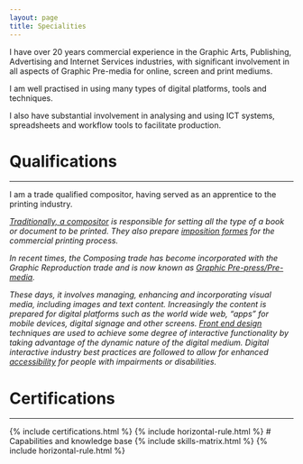 ```yaml
---
layout: page
title: Specialities
---
```

<div class="message">
	<p>I have over 20 years commercial experience in the Graphic Arts, Publishing, Advertising and Internet Services industries, with significant involvement in all aspects of Graphic Pre-media for online, screen and print mediums.</p>
  <p>I am well practised in using many types of digital platforms, tools and techniques.</p>
  <p>I also have substantial involvement in analysing and using ICT systems, spreadsheets and workflow tools to facilitate production.
  </p>
</div>

# Qualifications
<hr>
<div>

<p>I am a trade qualified compositor, having served as an apprentice to the printing industry.</p>
<div class="small-text">
  <em>
    <p><a href="http://www.oldandsold.com/articles10/trades-5.shtml">Traditionally, a compositor</a> is responsible for setting all the type of a book or document to be printed. They also prepare <a href="https://en.wikipedia.org/wiki/Imposition">imposition formes</a> for the commercial printing process.</p>
    <p>In recent times, the Composing trade has become incorporated with the Graphic Reproduction trade and is now known as <a href="https://en.wikipedia.org/wiki/Premedia">Graphic Pre-press/Pre-media</a>.</p>
    <p>These days, it involves managing, enhancing and incorporating visual media, including images and text content. Increasingly the content is prepared for digital platforms such as the world wide web, “apps” for mobile devices, digital signage and other screens. <a href="http://blog.teamtreehouse.com/i-dont-speak-your-language-frontend-vs-backend">Front end design</a> techniques are used to achieve some degree of interactive functionality by taking advantage of the dynamic nature of the digital medium. Digital interactive industry best practices are followed to allow for enhanced <a href="http://en.wikipedia.org/wiki/Web_Content_Accessibility_Guidelines">accessibility</a> for people with impairments or disabilities.</p>
  </em>
</div>
</div>

# Certifications
<hr>
{% include certifications.html %}
{% include horizontal-rule.html %}
# Capabilities and knowledge base 
{% include skills-matrix.html %}
{% include horizontal-rule.html %}
